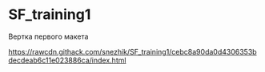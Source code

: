 # SF_training1
 Вертка первого макета

https://rawcdn.githack.com/snezhik/SF_training1/cebc8a90da0d4306353bdecdeab6c11e023886ca/index.html
